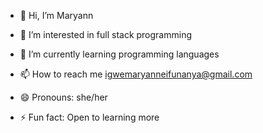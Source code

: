 - 👋 Hi, I’m Maryann
- 👀 I’m interested in full stack programming
- 🌱 I’m currently learning programming languages

- 📫 How to reach me igwemaryanneifunanya@gmail.com
- 😄 Pronouns: she/her
- ⚡ Fun fact: Open to learning more

<!---
Maryann1980/Maryann1980 is a ✨ special ✨ repository because its `README.md` (this file) appears on your GitHub profile.
You can click the Preview link to take a look at your changes.
--->
